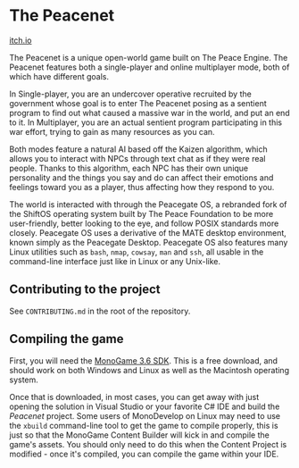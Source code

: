 # The Peacenet

[itch.io](https://watercolorgames.itch.io/the-peacenet)

The Peacenet is a unique open-world game built on The Peace Engine. The Peacenet features both a single-player and online multiplayer mode, both of which have different goals.

In Single-player, you are an undercover operative recruited by the government whose goal is to enter The Peacenet posing as a sentient program to find out what caused a massive war in the world, and put an end to it. In Multiplayer, you are an actual sentient program participating in this war effort, trying to gain as many resources as you can.

Both modes feature a natural AI based off the Kaizen algorithm, which allows you to interact with NPCs through text chat as if they were real people. Thanks to this algorithm, each NPC has their own unique personality and the things you say and do can affect their emotions and feelings toward you as a player, thus affecting how they respond to you.

The world is interacted with through the Peacegate OS, a rebranded fork of the ShiftOS operating system built by The Peace Foundation to be more user-friendly, better looking to the eye, and follow POSIX standards more closely. Peacegate OS uses a derivative of the MATE desktop environment, known simply as the Peacegate Desktop. Peacegate OS also features many Linux utilities such as `bash`, `nmap`, `cowsay`, `man` and `ssh`, all usable in the command-line interface just like in Linux or any Unix-like.

## Contributing to the project

See `CONTRIBUTING.md` in the root of the repository.

## Compiling the game

First, you will need the [MonoGame 3.6 SDK](http://www.monogame.net/2017/03/01/monogame-3-6/). This is a free download, and should work on both Windows and Linux as well as the Macintosh operating system.

Once that is downloaded, in most cases, you can get away with just opening the solution in Visual Studio or your favorite C# IDE and build the *Peacenet* project. Some users of MonoDevelop on Linux may need to use the `xbuild` command-line tool to get the game to compile properly, this is just so that the MonoGame Content Builder will kick in and compile the game's assets. You should only need to do this when the Content Project is modified - once it's compiled, you can compile the game within your IDE.
